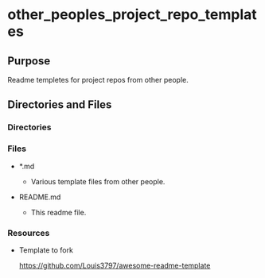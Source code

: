 # other_peoples_project_repo_templates

## Purpose

Readme templetes for project repos from other people.

## Directories and Files

### Directories

### Files

- \*.md

  - Various template files from other people.

- README.md

  - This readme file.

### Resources

- Template to fork

  https://github.com/Louis3797/awesome-readme-template
